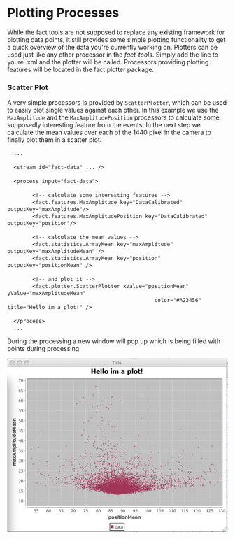Plotting Processes
=================

While the fact tools are not supposed to replace any existing framework for plotting data points, it still provides some simple 
plotting functionality to get a quick overview of the data you're currently working on. Plotters can be used just like any other 
processor in the *fact-tools*. Simply add the line to youre .xml and the plotter will be called.
Processors providing plotting features will be located in the fact.plotter package.


### Scatter Plot

A very simple processors is provided by `ScatterPlotter`, which can be used
to easily plot single values against each other. In this example we use the `MaxAmplitude` and the `MaxAmplitudePosition` processors
to calculate some supposedly interesting feature from the events. In the next step we calculate the mean values over each of the 1440
pixel in the camera to finally plot them in a scatter plot.

      ...
      
      <stream id="fact-data" ... />
      
      <process input="fact-data">
         
            <!-- calculate some interesting features -->
            <fact.features.MaxAmplitude key="DataCalibrated" outputKey="maxAmplitude"/>
            <fact.features.MaxAmplitudePosition key="DataCalibrated" outputKey="position"/>

            <!-- calculate the mean values -->
            <fact.statistics.ArrayMean key="maxAmplitude" outputKey="maxAmplitudeMean" />
            <fact.statistics.ArrayMean key="position" outputKey="positionMean" />
            
            <!-- and plot it -->
            <fact.plotter.ScatterPlotter xValue="positionMean" yValue="maxAmplitudeMean" 
                                                   color="#A23456" title="Hello im a plot!" />

      </process> 
      ...

During the processing a new window will pop up which is being filled with points during processing
<div style="text-align: center;">
   <img src="images/scatterplot.png" style="width:550px;" />
</div>

